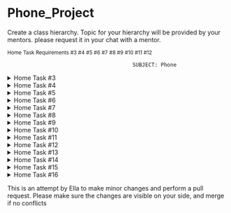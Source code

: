 # Phone_Project
Create a class hierarchy. Topic for your hierarchy will be provided by your mentors.
please request it in your chat with a mentor.

<sup>Home Task Requirements #3 #4 #5 #6 #7 #8 #9 #10 #11 #12 </sup>


                                            SUBJECT: Phone

<details>

<summary>Home Task #3</summary>

### Requirements for Home task #3

| **Requirements**  | **Implementation** |
| -- | ------------- |
| Create at least 10 classes | Created different types of phone brands  |
| All classes must contain properties | Each phone brand contains unique feature  |
| Create at least 10 classes | Created different types of phone brands  |
| At least 5 private properties | Each phone brand has private variables ex: phoneMotto for brand slogan  |
| All private variable must have getters and setter methods | All classes contain getters and setters methods  |
| All classes should have at least one custom constructor | Constructors for each class call different variables  |

Create separate class with main() which will instantiate objects of implemented classes.

</details>

<details>

<summary>Home Task #4</summary>

### Requirements for Home task #4

| **Requirements**  | **Implementation** |
| -- | ------------- |
| Use polymorphism with at least one abstract class | Apple class with Phone class multiple methods  |
| Create and override at least one abstract method | method showFeature() is abstract and overrides on Samsung  |
| Use protected modifier at least 5 | Phone class uses 5 protected modifiers in its variables  |
| Override methods from class Object (toString(), hashcode(), equals()) for at least 3 classes from the hierarchy. | Classes Samsung, Xiaomi, Motorola uses the toString() to override a method |

</details>

<details>

<summary>Home Task #5</summary>

### Requirements for Home task #5

| **Requirements**  | **Implementation** |
| -- | ------------- |
| Add 5 interfaces to the existing hierarchy | apple, lg, nokia, sony, & phone classes  |
| Use polymorphism with the abstract class and interface from the hierarchy. | connectToWifi() -> Apple -> Phone -> interfaces.com.solvd.laba.Connectivity  |
| Create final class, method, variable | Xiaomi class  |
| Create a static block, method, variable | Huawei class |

</details>

<details>

<summary>Home Task #6</summary>

### Requirements for Home task #6

| **Requirements**  | **Implementation** |
| -- | ------------- |
| Create 5 custom exceptions | Created a PhoneExceptions class with 5 custom exceptions under exceptions package  |
| Handle exceptions in 2 ways | <ul><li>1. InputSelectionException is handle by try catch block in BrandSelection for user input</li><li>2. ModelNotFoundException is handle by throws keyword on Phone class</li></ul> |
| Use try-catch with resources | Used the InputSelectionException and try-with-resources to end program  |
| Log messages to the console, file | Used LOGGER.info.severe.warning to prompt multiple statements |

</details>

<details>

<summary>Home Task #7</summary>

### Requirements for Home task #7

| **Requirements**  | **Implementation** |
| -- | ------------- |
| Add 5 collections to the hierarchy | <ul><li>Created a class PhoneCollections and used it to prompt the different child classes phone specs</li><li>Map,List and Set collections used for Apple, LG, Sony</li></ul>  |
| Use polymorphism with the abstract class and interface from the hierarchy | connectToWifi() -> Apple -> Phone -> interfaces.com.solvd.laba.Connectivity  |
| Create custom implementation of LinkedList with generic and use it in your project | Added the generic class CustomLinkedList and use it to implement a LinkedList in the com.solvd.laba.PhoneMenu class  |

</details>


<details>

<summary>Home Task #8</summary>

### Requirements for Home task #8

| **Requirements**  | **Implementation** |
| -- | ------------- |
| Move all projects to Maven | moved project into maven repository  |
| Build jar file and deploy to the local repository | SNAPSHOT.jar file in the target folder  |
| Add and use 2 Plugins | Added log4j-core & log4j-api and then commons-lang3 & commons-io  |
| Run mvn for different phases from the Maven lifecycle. Check the result. | Used clean, validate and deploy |

</details>

<details>

<summary>Home Task #9</summary>

### Requirements for Home task #9

| **Requirements**  | **Implementation** |
| -- | ------------- |
| Read text from the file and calculate the numbers of the unique words | Created a text file phone_Information.txt |
| Write the result to the file | Output file is called phone_colors_unique_words.txt  |
| com.solvd.laba.Main requirement is: using StringUtils and FileUtils to implement it with minimum lines of code | <ul><li>com.solvd.laba.UniqueWordCounter StringUtils and FileUtils</li><li>StringUtils is used to split the content of the input file into wordsli><li>FileUtils to read the input file contents into a string & write number of unique words in a file</li></ul>
|

</details>

<details>

<summary>Home Task #10</summary>

### Requirements for Home task #10

| **Requirements**  | **Implementation** |
| -- | ------------- |
| Use at least 5 lambda functions from the java.util.function package | <ul><li>Used Consumer in the PhoneProcessor</li><li>Used Function in the PhoneNameConverter class</li><li>Used Predicate in the BandFilter class</li><li>Used Supplier in the PhoneNumberGenerator</li></ul> |
| Create 3 custom Lambda functions with generics | <ul><li>CustomLambdaSupplier -> CustomLambdaPhoneCarrier</li><li>CustomLambdaPredicate -> CustomLambdaOrigin</li></ul>|
| Create 5 complex Enums(with fields, methods, blocks | <ul><li>Created 3 complex Enums with field variables, methods and block</li><li>CameraTypeEnum, DisplayTypeEnum, PhoneColorEnum</li></ul> |

</details>

<details>

<summary>Home Task #11</summary>

### Requirements for Home task #11

| **Requirements**  | **Implementation** |
| -- | ------------- |
| Add 7 collection streaming in the hierarchy with terminal and non-terminal operations | <ul><li>Package Stream added it contains 7 classes with terminal and non-terminal operations to used in the program</li><li>Terminal Operation: collect, count, anyMatch, findAny</li><li>Non-Terminal Operations: filter, map, sorted</li></ul> |
| Handle exceptions in 2 ways | <ul><li>1. InputSelectionException is handle by try catch block in BrandSelection for user input</li><li>2. ModelNotFoundException is handle by throws keyword on Phone class</li></ul> |
| Using reflection extract information(modifiers, return types, parameters, etc) about fields, constructors, methods. Create object and call method using the only reflection | Created a reflection class PhoneReflection to extract information from constructors fields and methods from Samsung class  |
| Log messages to the console, file | Used LOGGER.info.severe.warning to prompt multiple statements |

</details>

<details>

<summary>Home Task #12</summary>

### Requirements for Home task #12

| **Requirements**  | **Implementation** |
| -- | ------------- |
| Create 2 Threads using Runnable and Thread | Package thread 2 threads PhoneThread and PhoneRunnable to implement threads |
| Create Connection Pool. Use collection from java.util.concurrent package. Connection class may be mocked. The pool should be threadsafe and lazy initialized. | ConnectionPool has a size of 5 and uses singlenton thread |
| Initialize Connection Pool object of size 5. Load Connection Pool using single threads and Java Thread Pool (7 threads in total) | Connection class and also created the DemoConnectionPool class to demonstrate usage |
| 5 threads should be able to get the connection. 2 Threads should wait for the next available connection. The program should wait as well | Connection class and also created the DemoConnectionPool class to demonstrate usage |
| Implement previous point but with interfaces Future and CompletableStage | ConnectionPool class as well as DemoConnectionPool class implement all three tasks on Connection pool, refer to comments in both classes |

</details>


<details>

<summary>Home Task #13</summary>

### Requirements for Home task #13

| **Requirements**  | **Implementation** |
| -- | ------------- |
| Build hierarchy for Schema from the below course | DAO and Model hierarchy classes have been created |
| Create DAO classes with necessary interfaces, abstract classes, and Generics.  DAO should be scalable and flexible to support another framework and another database as well. All CRUD operations should be supported using JDBC. Use connection pool from the below block | dao, model, and services packages; dao contains jdbc package with DAO implementaion class with a generic DAO interface, model package contains all Model classes, and services contains implementations package has well has Generic Services |
| Implement Service layer with necessary abstraction to be able to switch between databases and frameworks | Service package -> Generic Services interface & implementation package with Services for classes. |

</details>


<details>

<summary>Home Task #14</summary>

### Requirements for Home task #14

| **Requirements**  | **Implementation** |
| -- | ------------- |
| Create one XML file and XSD schema for at least 5 classes from the below hierarchy | Added XML and XSD that contains 5 classes: Brands,Countries,OperatingSystem,Phones,and UserAccounts|
| Validate XML file using XSD schema and assigned parser | Used validateXMLAgainstXSD, SchemaFactory, and the validator classes to perform the validation process |
| Parse XML file using one of the parsers from the title | The com.solvd.laba.ParserRunner clas parsers the XML file using the DocumentBuilder class. |

</details>


<details>

<summary>Home Task #15</summary>

### Requirements for Home task #15

| **Requirements**  | **Implementation** |
| -- | ------------- |
| Add JAXB annotations to the hierarchy. Date, List, and complex objects should be covered | Implementation here |
| Parse XML using JAXB | Implementation here |

</details>

<details>

<summary>Home Task #16</summary>

### Requirements for Home task #16

| **Requirements**  | **Implementation** |
| -- | ------------- |
| Create one Json file for at least 5 classes from the hierarchy. | Implementation here |
| Add Jackson’s annotation to the hierarchy. Date, List, and complex objects should be covered. | Implementation here |
| Parse JSON using Jackson | Implementation here |

</details>

This is an attempt by Ella to make minor changes and perform a pull 
request. Please make sure the changes are visible on your side, and merge 
if no conflicts


